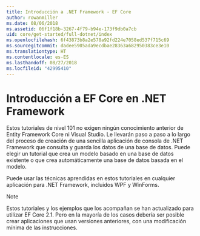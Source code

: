 ```yaml
---
title: Introducción a .NET Framework - EF Core
author: rowanmiller
ms.date: 08/06/2018
ms.assetid: 06f1f18b-3267-4f79-b94e-173f9db0a7cb
uid: core/get-started/full-dotnet/index
ms.openlocfilehash: 6f43873b8a2e578a92fd224e7058ed537f715c69
ms.sourcegitcommit: dadee5905ada9ecdbae28363a682950383ce3e10
ms.translationtype: HT
ms.contentlocale: es-ES
ms.lasthandoff: 08/27/2018
ms.locfileid: "42995410"
---
```

# <a name="getting-started-with-ef-core-on-net-framework"></a>Introducción a EF Core en .NET Framework

Estos tutoriales de nivel 101 no exigen ningún conocimiento anterior de Entity Framework Core ni Visual Studio. Le llevarán paso a paso a lo largo del proceso de creación de una sencilla aplicación de consola de .NET Framework que consulta y guarda los datos de una base de datos. Puede elegir un tutorial que crea un modelo basado en una base de datos existente o que crea automáticamente una base de datos basada en el modelo.

Puede usar las técnicas aprendidas en estos tutoriales en cualquier aplicación para .NET Framework, incluidos WPF y WinForms.

> [!NOTE]  
> Estos tutoriales y los ejemplos que los acompañan se han actualizado para utilizar EF Core 2.1. Pero en la mayoría de los casos debería ser posible crear aplicaciones que usan versiones anteriores, con una modificación mínima de las instrucciones.
